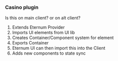 ### Casino plugin

Is this on main client? or on alt client?

1. Extends Eternum Provider
2. Imports UI elements from UI lib
3. Creates Container/Component system for element
4. Exports Container
5. Eternum UI can then import this into the Client
6. Adds new components to state sync
